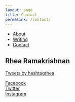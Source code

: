 ```yaml
---
layout: page
title: Contact
permalink: /contact/
---
```

<html>

<ul>
  <li><a class="active" href="http://rhearamakrishnan.com">About</a></li>
  <li><a href="http://rhearamakrishnan.com/writing">Writing</a></li>
  <li><a href="http://rhearamakrishnan.com/contact">Contact</a></li>
</ul>

  <body>

<section>
  
<h1>Rhea Ramakrishnan</h1>
<p>

<a class="twitter-timeline" 
href="https://twitter.com/hashtagrhea"
width="300"
height="300">Tweets by hashtagrhea</a> 
<script async src="//platform.twitter.com/widgets.js" charset="utf-8">
</script>

<a href="https://www.facebook.com/reramakrishnan">Facebook</a><br>
<a href="https://twitter.com/hashtagrhea">Twitter</a><br>
<a href="https://www.instagram.com/hashtagrhea/?hl=en">Instagram</a>

</p>
</section>
    <body>
</html>
